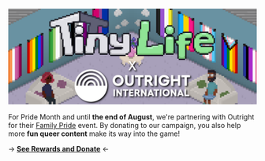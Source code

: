 ![](media/news/outright.png)

For Pride Month and until **the end of August**, we're partnering with Outright for their [Family Pride](https://outrightinternational.org/familypride) event. By donating to our campaign, you also help more **fun queer content** make its way into the game!

→ **[See Rewards and Donate](https://outrightinternational.donorsupport.co/page/TinyLifeOutrightPride2024)** ←
